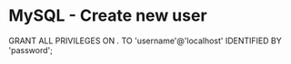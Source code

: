 # MySQL - Create new user
GRANT ALL PRIVILEGES ON *.* TO 'username'@'localhost' IDENTIFIED BY 'password';
